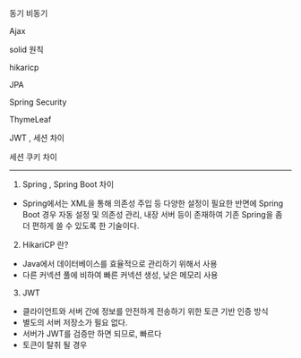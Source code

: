 동기 비동기

Ajax

solid 원칙

hikaricp

JPA

Spring Security 

ThymeLeaf


JWT , 세션 차이 

세션 쿠키 차이



---


1. Spring , Spring Boot 차이 
- Spring에서는 XML을 통해 의존성 주입 등 다양한 설정이 필요한 반면에 Spring Boot 경우 자동 설정 및 의존성 관리, 내장 서버 등이 존재하여 기존 Spring을 좀 더 편하게 쓸 수 있도록 한  기술이다.


2. HikariCP 란?
- Java에서 데이터베이스를 효율적으로 관리하기 위해서 사용 
- 다른 커넥션 풀에 비하여 빠른 커넥션 생성, 낮은 메모리 사용

3. JWT 
- 클라이언트와 서버 간에 정보를 안전하게 전송하기 위한 토큰 기반 인증 방식
- 별도의 서버 저장소가 필요 없다.
- 서버가 JWT를 검증만 하면 되므로, 빠르다
- 토큰이 탈취 될 경우 